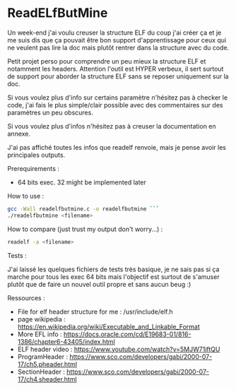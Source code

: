 # ReadELfButMine

Un week-end j'ai voulu creuser la structure ELF du coup j'ai créer ça et je me suis dis que ça pouvait être bon support d'apprentissage pour ceux qui ne 
veulent pas lire la doc mais plutôt rentrer dans la structure avec du code.

Petit projet perso pour comprendre un peu mieux la structure ELF et notamment les headers.
Attention l'outil est HYPER verbeux, il sert surtout de support pour aborder la structure ELF sans se reposer uniquement sur la doc.

Si vous voulez plus d'info sur certains paramètre n'hésitez pas à checker le code, j'ai fais le plus simple/clair possible avec des commentaires
sur des paramètres un peu obscures. 

Si vous voulez plus d'infos n'hésitez pas à creuser la documentation en annexe. 

J'ai pas affiché toutes les infos que readelf renvoie, mais je pense avoir les principales outputs.

Prerequirements : 

- 64 bits exec. 32 might be implemented later 

How to use : 

```bash 
gcc -Wall readelfbutmine.c -o readelfbutmine ```
./readelfbutmine <filename> 
```

How to compare (just trust my output don't worry...) : 

```bash 
readelf -a <filename> 
```

Tests : 

J'ai laissé les quelques fichiers de tests très basique, je ne sais pas si ça marche pour tous les exec 64 bits mais l'objectif est surtout de s'amuser plutôt que de
faire un nouvel outil propre et sans aucun beug :)

Ressources : 

- File for elf header structure  for me : /usr/include/elf.h
- page wikipedia : https://en.wikipedia.org/wiki/Executable_and_Linkable_Format
- More EFL info : https://docs.oracle.com/cd/E19683-01/816-1386/chapter6-43405/index.html
- ELF header video : https://www.youtube.com/watch?v=5MJW71jftQU
- ProgramHeader : https://www.sco.com/developers/gabi/2000-07-17/ch5.pheader.html
- SectionHeader : https://www.sco.com/developers/gabi/2000-07-17/ch4.sheader.html
